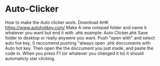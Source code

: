 # Auto-Clicker
How to make the Auto clicker work.
Download AHK https://www.autohotkey.com/
Make A new notepad folder and name it whatever you want but end it with .ahk
example: Auto Clicker.ahk
Save folder to desktop or really anywere you want.
Push "open with" and select auto hot key, (I reccomend pushing "always open .ahk doccuments with Auto hot key.
Then open the the doccument you just made, and paste the code in.
When you press F1  (or whatever you changed it to) it should automaticly star clicking.

